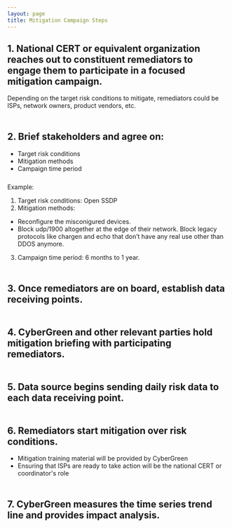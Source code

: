 ```yaml
---
layout: page
title: Mitigation Campaign Steps
---
```


## 1. National CERT or equivalent organization reaches out to constituent remediators to engage them to participate in a focused mitigation campaign.

Depending on the target risk conditions to mitigate, remediators could be ISPs, network owners, product vendors, etc.

<div style="margin-bottom: 50px">
</div>

## 2. Brief stakeholders and agree on:
*  Target risk conditions
*  Mitigation methods
*  Campaign time period

<div style="margin-bottom: 25px">
</div>

Example:
1. Target risk conditions: Open SSDP
2. Mitigation methods:
-  Reconfigure the misconigured devices.  
-  Block udp/1900 altogether at the edge of their network.  Block legacy protocols like chargen and echo that don’t have any real use other than DDOS anymore.
3. Campaign time period: 6 months to 1 year.


<div style="margin-bottom: 50px">
</div>

## 3. Once remediators are on board, establish data receiving points.

<div style="margin-bottom: 50px">
</div>

## 4. CyberGreen and other relevant parties hold mitigation briefing with participating remediators.  

<div style="margin-bottom: 50px">
</div>

## 5. Data source begins sending daily risk data to each data receiving point.

<div style="margin-bottom: 50px">
</div>

## 6. Remediators start mitigation over risk conditions.
* Mitigation training material will be provided by CyberGreen
* Ensuring that ISPs are ready to take action will be the national CERT or coordinator's role

<div style="margin-bottom: 50px">
</div>

## 7.	CyberGreen measures the time series trend line and provides impact analysis.
